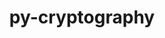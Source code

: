 ---
title: "py-cryptography"
layout: cache
categories: [package, develop]
meta: {"versions": ["2.7", "38.0.1", "40.0.2"], "compilers": ["gcc@=11.1.0", "gcc@=7.5.0", "oneapi@=2023.1.0", "oneapi@=2023.2.0"], "oss": ["ubuntu18.04", "ubuntu20.04"], "platforms": ["linux"], "targets": ["ppc64le", "x86_64", "x86_64_v3"], "stacks": ["e4s", "e4s-oneapi", "e4s-power", "radiuss", "root"], "num_specs": 112, "num_specs_by_stack": {"root": 112, "radiuss": 4, "e4s-power": 12, "e4s-oneapi": 11, "e4s": 12}}
spec_details: [{"hash": "protxg75vkt2ggbrs677i4fulkxjnx73", "compiler": "gcc@=7.5.0", "versions": ["2.7"], "os": "ubuntu18.04", "platform": "linux", "target": "x86_64", "variants": ["~idna"], "stacks": ["root"], "size": "-", "tarball": "https://binaries.spack.io/develop/build_cache/linux-ubuntu18.04-x86_64/gcc-7.5.0/py-cryptography-2.7/linux-ubuntu18.04-x86_64-gcc-7.5.0-py-cryptography-2.7-protxg75vkt2ggbrs677i4fulkxjnx73.spack"}, {"hash": "2wemv2luyxeku4enrt6agg22fzp2ycni", "compiler": "gcc@=7.5.0", "versions": ["2.7"], "os": "ubuntu18.04", "platform": "linux", "target": "x86_64", "variants": ["build_system=python_pip", "~idna"], "stacks": ["root"], "size": "-", "tarball": "https://binaries.spack.io/develop/build_cache/linux-ubuntu18.04-x86_64/gcc-7.5.0/py-cryptography-2.7/linux-ubuntu18.04-x86_64-gcc-7.5.0-py-cryptography-2.7-2wemv2luyxeku4enrt6agg22fzp2ycni.spack"}, {"hash": "kcvv4kpmyeonfkmcfoercfpelrqptonl", "compiler": "gcc@=7.5.0", "versions": ["2.7"], "os": "ubuntu18.04", "platform": "linux", "target": "x86_64", "variants": ["~idna"], "stacks": ["root"], "size": "-", "tarball": "https://binaries.spack.io/develop/build_cache/linux-ubuntu18.04-x86_64/gcc-7.5.0/py-cryptography-2.7/linux-ubuntu18.04-x86_64-gcc-7.5.0-py-cryptography-2.7-kcvv4kpmyeonfkmcfoercfpelrqptonl.spack"}, {"hash": "4kstad4podayksuoxjhyltdvrhxopb7m", "compiler": "gcc@=7.5.0", "versions": ["2.7"], "os": "ubuntu18.04", "platform": "linux", "target": "x86_64", "variants": ["~idna"], "stacks": ["root"], "size": "-", "tarball": "https://binaries.spack.io/develop/build_cache/linux-ubuntu18.04-x86_64/gcc-7.5.0/py-cryptography-2.7/linux-ubuntu18.04-x86_64-gcc-7.5.0-py-cryptography-2.7-4kstad4podayksuoxjhyltdvrhxopb7m.spack"}, {"hash": "sgrm3uqb5vs45eyw5k2ukxb6degyzhr6", "compiler": "gcc@=7.5.0", "versions": ["2.7"], "os": "ubuntu18.04", "platform": "linux", "target": "x86_64", "variants": ["~idna"], "stacks": ["root"], "size": "-", "tarball": "https://binaries.spack.io/develop/build_cache/linux-ubuntu18.04-x86_64/gcc-7.5.0/py-cryptography-2.7/linux-ubuntu18.04-x86_64-gcc-7.5.0-py-cryptography-2.7-sgrm3uqb5vs45eyw5k2ukxb6degyzhr6.spack"}, {"hash": "gp5zrtpgdwqp3bkp2ywbnoeb4upeq6cy", "compiler": "gcc@=7.5.0", "versions": ["2.7"], "os": "ubuntu18.04", "platform": "linux", "target": "x86_64", "variants": ["~idna"], "stacks": ["root"], "size": "-", "tarball": "https://binaries.spack.io/develop/build_cache/linux-ubuntu18.04-x86_64/gcc-7.5.0/py-cryptography-2.7/linux-ubuntu18.04-x86_64-gcc-7.5.0-py-cryptography-2.7-gp5zrtpgdwqp3bkp2ywbnoeb4upeq6cy.spack"}, {"hash": "sqopyjnhujsmbo26pngiuogaq5cklxkz", "compiler": "gcc@=7.5.0", "versions": ["2.7"], "os": "ubuntu18.04", "platform": "linux", "target": "x86_64", "variants": ["~idna"], "stacks": ["root"], "size": "-", "tarball": "https://binaries.spack.io/develop/build_cache/linux-ubuntu18.04-x86_64/gcc-7.5.0/py-cryptography-2.7/linux-ubuntu18.04-x86_64-gcc-7.5.0-py-cryptography-2.7-sqopyjnhujsmbo26pngiuogaq5cklxkz.spack"}, {"hash": "d5wyr6eqye2negv4twgd6tqbwxjo4ltb", "compiler": "gcc@=7.5.0", "versions": ["2.7"], "os": "ubuntu18.04", "platform": "linux", "target": "x86_64", "variants": ["build_system=python_pip", "~idna"], "stacks": ["root"], "size": "-", "tarball": "https://binaries.spack.io/develop/build_cache/linux-ubuntu18.04-x86_64/gcc-7.5.0/py-cryptography-2.7/linux-ubuntu18.04-x86_64-gcc-7.5.0-py-cryptography-2.7-d5wyr6eqye2negv4twgd6tqbwxjo4ltb.spack"}, {"hash": "su2so7dbsnxnfsnb3rtt3dcwl7ovgdab", "compiler": "gcc@=7.5.0", "versions": ["2.7"], "os": "ubuntu18.04", "platform": "linux", "target": "x86_64", "variants": ["~idna"], "stacks": ["root"], "size": "-", "tarball": "https://binaries.spack.io/develop/build_cache/linux-ubuntu18.04-x86_64/gcc-7.5.0/py-cryptography-2.7/linux-ubuntu18.04-x86_64-gcc-7.5.0-py-cryptography-2.7-su2so7dbsnxnfsnb3rtt3dcwl7ovgdab.spack"}, {"hash": "7tz27lmucxi2ji73blwfon3bzfz5xulo", "compiler": "gcc@=7.5.0", "versions": ["2.7"], "os": "ubuntu18.04", "platform": "linux", "target": "x86_64", "variants": ["~idna"], "stacks": ["root"], "size": "-", "tarball": "https://binaries.spack.io/develop/build_cache/linux-ubuntu18.04-x86_64/gcc-7.5.0/py-cryptography-2.7/linux-ubuntu18.04-x86_64-gcc-7.5.0-py-cryptography-2.7-7tz27lmucxi2ji73blwfon3bzfz5xulo.spack"}, {"hash": "ogmgf6af3diblcbzbojnwlgvlipdxcpr", "compiler": "gcc@=7.5.0", "versions": ["2.7"], "os": "ubuntu18.04", "platform": "linux", "target": "x86_64", "variants": ["~idna"], "stacks": ["root"], "size": "-", "tarball": "https://binaries.spack.io/develop/build_cache/linux-ubuntu18.04-x86_64/gcc-7.5.0/py-cryptography-2.7/linux-ubuntu18.04-x86_64-gcc-7.5.0-py-cryptography-2.7-ogmgf6af3diblcbzbojnwlgvlipdxcpr.spack"}, {"hash": "nggp4qvjfxxpm7uw7qw5tizmai5rusq6", "compiler": "gcc@=7.5.0", "versions": ["2.7"], "os": "ubuntu18.04", "platform": "linux", "target": "x86_64", "variants": ["~idna"], "stacks": ["root"], "size": "-", "tarball": "https://binaries.spack.io/develop/build_cache/linux-ubuntu18.04-x86_64/gcc-7.5.0/py-cryptography-2.7/linux-ubuntu18.04-x86_64-gcc-7.5.0-py-cryptography-2.7-nggp4qvjfxxpm7uw7qw5tizmai5rusq6.spack"}, {"hash": "2rdosk5nnsgqktasi5gpkmfpgwphjqri", "compiler": "gcc@=7.5.0", "versions": ["2.7"], "os": "ubuntu18.04", "platform": "linux", "target": "x86_64", "variants": ["~idna"], "stacks": ["root"], "size": "-", "tarball": "https://binaries.spack.io/develop/build_cache/linux-ubuntu18.04-x86_64/gcc-7.5.0/py-cryptography-2.7/linux-ubuntu18.04-x86_64-gcc-7.5.0-py-cryptography-2.7-2rdosk5nnsgqktasi5gpkmfpgwphjqri.spack"}, {"hash": "5rwm4qsqcpb6klgk72elc34wfel5k3eb", "compiler": "gcc@=7.5.0", "versions": ["2.7"], "os": "ubuntu18.04", "platform": "linux", "target": "x86_64", "variants": ["~idna"], "stacks": ["root"], "size": "-", "tarball": "https://binaries.spack.io/develop/build_cache/linux-ubuntu18.04-x86_64/gcc-7.5.0/py-cryptography-2.7/linux-ubuntu18.04-x86_64-gcc-7.5.0-py-cryptography-2.7-5rwm4qsqcpb6klgk72elc34wfel5k3eb.spack"}, {"hash": "qisfcmo4rvu6gn5kqzrclmshgpwku4d5", "compiler": "gcc@=7.5.0", "versions": ["2.7"], "os": "ubuntu18.04", "platform": "linux", "target": "x86_64", "variants": ["~idna"], "stacks": ["root"], "size": "-", "tarball": "https://binaries.spack.io/develop/build_cache/linux-ubuntu18.04-x86_64/gcc-7.5.0/py-cryptography-2.7/linux-ubuntu18.04-x86_64-gcc-7.5.0-py-cryptography-2.7-qisfcmo4rvu6gn5kqzrclmshgpwku4d5.spack"}, {"hash": "4lucr7ifxjp6rvqke3nlm45o6p7gdfyf", "compiler": "gcc@=7.5.0", "versions": ["2.7"], "os": "ubuntu18.04", "platform": "linux", "target": "x86_64", "variants": ["build_system=python_pip", "~idna"], "stacks": ["root"], "size": "-", "tarball": "https://binaries.spack.io/develop/build_cache/linux-ubuntu18.04-x86_64/gcc-7.5.0/py-cryptography-2.7/linux-ubuntu18.04-x86_64-gcc-7.5.0-py-cryptography-2.7-4lucr7ifxjp6rvqke3nlm45o6p7gdfyf.spack"}, {"hash": "trwlkx2zar3nqy6tu7a5piwz5kog3flb", "compiler": "gcc@=7.5.0", "versions": ["2.7"], "os": "ubuntu18.04", "platform": "linux", "target": "x86_64", "variants": ["~idna"], "stacks": ["root"], "size": "-", "tarball": "https://binaries.spack.io/develop/build_cache/linux-ubuntu18.04-x86_64/gcc-7.5.0/py-cryptography-2.7/linux-ubuntu18.04-x86_64-gcc-7.5.0-py-cryptography-2.7-trwlkx2zar3nqy6tu7a5piwz5kog3flb.spack"}, {"hash": "idkzwgale2acedwjic5kez3pt5oa7zu7", "compiler": "gcc@=7.5.0", "versions": ["2.7"], "os": "ubuntu18.04", "platform": "linux", "target": "x86_64", "variants": ["~idna"], "stacks": ["root"], "size": "-", "tarball": "https://binaries.spack.io/develop/build_cache/linux-ubuntu18.04-x86_64/gcc-7.5.0/py-cryptography-2.7/linux-ubuntu18.04-x86_64-gcc-7.5.0-py-cryptography-2.7-idkzwgale2acedwjic5kez3pt5oa7zu7.spack"}, {"hash": "mssyqzy3guy5ipaffhajsaeo34j7fc3h", "compiler": "gcc@=7.5.0", "versions": ["2.7"], "os": "ubuntu18.04", "platform": "linux", "target": "x86_64", "variants": ["~idna"], "stacks": ["root"], "size": "-", "tarball": "https://binaries.spack.io/develop/build_cache/linux-ubuntu18.04-x86_64/gcc-7.5.0/py-cryptography-2.7/linux-ubuntu18.04-x86_64-gcc-7.5.0-py-cryptography-2.7-mssyqzy3guy5ipaffhajsaeo34j7fc3h.spack"}, {"hash": "tfulor5lmr6fcbmnijucxju2d7fxm22z", "compiler": "gcc@=7.5.0", "versions": ["2.7"], "os": "ubuntu18.04", "platform": "linux", "target": "x86_64", "variants": ["~idna"], "stacks": ["root"], "size": "-", "tarball": "https://binaries.spack.io/develop/build_cache/linux-ubuntu18.04-x86_64/gcc-7.5.0/py-cryptography-2.7/linux-ubuntu18.04-x86_64-gcc-7.5.0-py-cryptography-2.7-tfulor5lmr6fcbmnijucxju2d7fxm22z.spack"}, {"hash": "objexlrym6iytwqw4uytq5465wgtyyy7", "compiler": "gcc@=7.5.0", "versions": ["2.7"], "os": "ubuntu18.04", "platform": "linux", "target": "x86_64", "variants": ["~idna"], "stacks": ["root"], "size": "-", "tarball": "https://binaries.spack.io/develop/build_cache/linux-ubuntu18.04-x86_64/gcc-7.5.0/py-cryptography-2.7/linux-ubuntu18.04-x86_64-gcc-7.5.0-py-cryptography-2.7-objexlrym6iytwqw4uytq5465wgtyyy7.spack"}, {"hash": "hqkpiue5qfzsp64kqh6rreqelgidv6qw", "compiler": "gcc@=7.5.0", "versions": ["2.7"], "os": "ubuntu18.04", "platform": "linux", "target": "x86_64", "variants": ["~idna"], "stacks": ["root"], "size": "-", "tarball": "https://binaries.spack.io/develop/build_cache/linux-ubuntu18.04-x86_64/gcc-7.5.0/py-cryptography-2.7/linux-ubuntu18.04-x86_64-gcc-7.5.0-py-cryptography-2.7-hqkpiue5qfzsp64kqh6rreqelgidv6qw.spack"}, {"hash": "j2yyahznqczz7s3dydo4cmoop4244a7r", "compiler": "gcc@=7.5.0", "versions": ["2.7"], "os": "ubuntu18.04", "platform": "linux", "target": "x86_64", "variants": ["~idna"], "stacks": ["root"], "size": "-", "tarball": "https://binaries.spack.io/develop/build_cache/linux-ubuntu18.04-x86_64/gcc-7.5.0/py-cryptography-2.7/linux-ubuntu18.04-x86_64-gcc-7.5.0-py-cryptography-2.7-j2yyahznqczz7s3dydo4cmoop4244a7r.spack"}, {"hash": "kbhvgzohx4maxrqtlxgmhwvdc5hh5w4f", "compiler": "gcc@=7.5.0", "versions": ["2.7"], "os": "ubuntu18.04", "platform": "linux", "target": "x86_64", "variants": ["~idna"], "stacks": ["root"], "size": "-", "tarball": "https://binaries.spack.io/develop/build_cache/linux-ubuntu18.04-x86_64/gcc-7.5.0/py-cryptography-2.7/linux-ubuntu18.04-x86_64-gcc-7.5.0-py-cryptography-2.7-kbhvgzohx4maxrqtlxgmhwvdc5hh5w4f.spack"}, {"hash": "krdm2owwqrlekccagt6ldy7w42gjx6ec", "compiler": "gcc@=7.5.0", "versions": ["2.7"], "os": "ubuntu18.04", "platform": "linux", "target": "x86_64", "variants": ["~idna"], "stacks": ["root"], "size": "-", "tarball": "https://binaries.spack.io/develop/build_cache/linux-ubuntu18.04-x86_64/gcc-7.5.0/py-cryptography-2.7/linux-ubuntu18.04-x86_64-gcc-7.5.0-py-cryptography-2.7-krdm2owwqrlekccagt6ldy7w42gjx6ec.spack"}, {"hash": "i6zrics5xs3apg33khmysimuxvgc6ems", "compiler": "gcc@=7.5.0", "versions": ["2.7"], "os": "ubuntu18.04", "platform": "linux", "target": "x86_64", "variants": ["~idna"], "stacks": ["root"], "size": "-", "tarball": "https://binaries.spack.io/develop/build_cache/linux-ubuntu18.04-x86_64/gcc-7.5.0/py-cryptography-2.7/linux-ubuntu18.04-x86_64-gcc-7.5.0-py-cryptography-2.7-i6zrics5xs3apg33khmysimuxvgc6ems.spack"}, {"hash": "mw76th7ypp6lg4cesktuiz46k5h35jqx", "compiler": "gcc@=7.5.0", "versions": ["2.7"], "os": "ubuntu18.04", "platform": "linux", "target": "x86_64", "variants": ["build_system=python_pip", "~idna"], "stacks": ["root"], "size": "-", "tarball": "https://binaries.spack.io/develop/build_cache/linux-ubuntu18.04-x86_64/gcc-7.5.0/py-cryptography-2.7/linux-ubuntu18.04-x86_64-gcc-7.5.0-py-cryptography-2.7-mw76th7ypp6lg4cesktuiz46k5h35jqx.spack"}, {"hash": "ke2c6p3sbujx3whlfw44ij2x4diqnoos", "compiler": "gcc@=7.5.0", "versions": ["2.7"], "os": "ubuntu18.04", "platform": "linux", "target": "x86_64", "variants": ["~idna"], "stacks": ["root"], "size": "-", "tarball": "https://binaries.spack.io/develop/build_cache/linux-ubuntu18.04-x86_64/gcc-7.5.0/py-cryptography-2.7/linux-ubuntu18.04-x86_64-gcc-7.5.0-py-cryptography-2.7-ke2c6p3sbujx3whlfw44ij2x4diqnoos.spack"}, {"hash": "uabaeumocodhzqgbrnuaztm6tbu7verh", "compiler": "gcc@=7.5.0", "versions": ["2.7"], "os": "ubuntu18.04", "platform": "linux", "target": "x86_64", "variants": ["~idna"], "stacks": ["root"], "size": "-", "tarball": "https://binaries.spack.io/develop/build_cache/linux-ubuntu18.04-x86_64/gcc-7.5.0/py-cryptography-2.7/linux-ubuntu18.04-x86_64-gcc-7.5.0-py-cryptography-2.7-uabaeumocodhzqgbrnuaztm6tbu7verh.spack"}, {"hash": "trqlzowbtyyn4fftfan6exxj3kowsuzq", "compiler": "gcc@=7.5.0", "versions": ["2.7"], "os": "ubuntu18.04", "platform": "linux", "target": "x86_64", "variants": ["~idna"], "stacks": ["root"], "size": "-", "tarball": "https://binaries.spack.io/develop/build_cache/linux-ubuntu18.04-x86_64/gcc-7.5.0/py-cryptography-2.7/linux-ubuntu18.04-x86_64-gcc-7.5.0-py-cryptography-2.7-trqlzowbtyyn4fftfan6exxj3kowsuzq.spack"}, {"hash": "m7vlhqtyhkm4hvkacxyui6z3avx5ltfg", "compiler": "gcc@=7.5.0", "versions": ["2.7"], "os": "ubuntu18.04", "platform": "linux", "target": "x86_64", "variants": ["build_system=python_pip", "~idna"], "stacks": ["root"], "size": "-", "tarball": "https://binaries.spack.io/develop/build_cache/linux-ubuntu18.04-x86_64/gcc-7.5.0/py-cryptography-2.7/linux-ubuntu18.04-x86_64-gcc-7.5.0-py-cryptography-2.7-m7vlhqtyhkm4hvkacxyui6z3avx5ltfg.spack"}, {"hash": "tfynzwemws35s5yk55xhplckthwnfosh", "compiler": "gcc@=7.5.0", "versions": ["2.7"], "os": "ubuntu18.04", "platform": "linux", "target": "x86_64", "variants": ["~idna"], "stacks": ["root"], "size": "-", "tarball": "https://binaries.spack.io/develop/build_cache/linux-ubuntu18.04-x86_64/gcc-7.5.0/py-cryptography-2.7/linux-ubuntu18.04-x86_64-gcc-7.5.0-py-cryptography-2.7-tfynzwemws35s5yk55xhplckthwnfosh.spack"}, {"hash": "ywuo3hu6zz2jvtthvrzp63cv2lnu5wrx", "compiler": "gcc@=7.5.0", "versions": ["2.7"], "os": "ubuntu18.04", "platform": "linux", "target": "x86_64", "variants": ["~idna"], "stacks": ["root"], "size": "-", "tarball": "https://binaries.spack.io/develop/build_cache/linux-ubuntu18.04-x86_64/gcc-7.5.0/py-cryptography-2.7/linux-ubuntu18.04-x86_64-gcc-7.5.0-py-cryptography-2.7-ywuo3hu6zz2jvtthvrzp63cv2lnu5wrx.spack"}, {"hash": "utm4tlewcfn5o3rvumsk64sqseniobub", "compiler": "gcc@=7.5.0", "versions": ["2.7"], "os": "ubuntu18.04", "platform": "linux", "target": "x86_64", "variants": ["~idna"], "stacks": ["root"], "size": "-", "tarball": "https://binaries.spack.io/develop/build_cache/linux-ubuntu18.04-x86_64/gcc-7.5.0/py-cryptography-2.7/linux-ubuntu18.04-x86_64-gcc-7.5.0-py-cryptography-2.7-utm4tlewcfn5o3rvumsk64sqseniobub.spack"}, {"hash": "y4tcjfqhrqfb4nwtuobkordvdod76x7b", "compiler": "gcc@=7.5.0", "versions": ["2.7"], "os": "ubuntu18.04", "platform": "linux", "target": "x86_64", "variants": ["build_system=python_pip", "~idna"], "stacks": ["root"], "size": "-", "tarball": "https://binaries.spack.io/develop/build_cache/linux-ubuntu18.04-x86_64/gcc-7.5.0/py-cryptography-2.7/linux-ubuntu18.04-x86_64-gcc-7.5.0-py-cryptography-2.7-y4tcjfqhrqfb4nwtuobkordvdod76x7b.spack"}, {"hash": "zbwt7eti6lsv3o7m36etfzhiilw6emqt", "compiler": "gcc@=7.5.0", "versions": ["2.7"], "os": "ubuntu18.04", "platform": "linux", "target": "x86_64", "variants": ["~idna"], "stacks": ["root"], "size": "-", "tarball": "https://binaries.spack.io/develop/build_cache/linux-ubuntu18.04-x86_64/gcc-7.5.0/py-cryptography-2.7/linux-ubuntu18.04-x86_64-gcc-7.5.0-py-cryptography-2.7-zbwt7eti6lsv3o7m36etfzhiilw6emqt.spack"}, {"hash": "wfw47kfcahlhek2kjfy2ithj6anznwpe", "compiler": "gcc@=7.5.0", "versions": ["2.7"], "os": "ubuntu18.04", "platform": "linux", "target": "x86_64", "variants": ["~idna"], "stacks": ["root"], "size": "-", "tarball": "https://binaries.spack.io/develop/build_cache/linux-ubuntu18.04-x86_64/gcc-7.5.0/py-cryptography-2.7/linux-ubuntu18.04-x86_64-gcc-7.5.0-py-cryptography-2.7-wfw47kfcahlhek2kjfy2ithj6anznwpe.spack"}, {"hash": "zncr63f2kzczkdxqgj2l52jiylg5x2ws", "compiler": "gcc@=7.5.0", "versions": ["2.7"], "os": "ubuntu18.04", "platform": "linux", "target": "x86_64", "variants": ["~idna"], "stacks": ["root"], "size": "-", "tarball": "https://binaries.spack.io/develop/build_cache/linux-ubuntu18.04-x86_64/gcc-7.5.0/py-cryptography-2.7/linux-ubuntu18.04-x86_64-gcc-7.5.0-py-cryptography-2.7-zncr63f2kzczkdxqgj2l52jiylg5x2ws.spack"}, {"hash": "znw2we6ty74tqqib4qbut7f6ncroxvao", "compiler": "gcc@=7.5.0", "versions": ["2.7"], "os": "ubuntu18.04", "platform": "linux", "target": "x86_64", "variants": ["build_system=python_pip", "~idna"], "stacks": ["root"], "size": "-", "tarball": "https://binaries.spack.io/develop/build_cache/linux-ubuntu18.04-x86_64/gcc-7.5.0/py-cryptography-2.7/linux-ubuntu18.04-x86_64-gcc-7.5.0-py-cryptography-2.7-znw2we6ty74tqqib4qbut7f6ncroxvao.spack"}, {"hash": "zltg5jcqlpxqz7q7ocgv33soiw7zpkcg", "compiler": "gcc@=7.5.0", "versions": ["2.7"], "os": "ubuntu18.04", "platform": "linux", "target": "x86_64", "variants": ["~idna"], "stacks": ["root"], "size": "-", "tarball": "https://binaries.spack.io/develop/build_cache/linux-ubuntu18.04-x86_64/gcc-7.5.0/py-cryptography-2.7/linux-ubuntu18.04-x86_64-gcc-7.5.0-py-cryptography-2.7-zltg5jcqlpxqz7q7ocgv33soiw7zpkcg.spack"}, {"hash": "mv3vouwueigoewuu5ondhbzr7kp5rppj", "compiler": "gcc@=7.5.0", "versions": ["2.7"], "os": "ubuntu18.04", "platform": "linux", "target": "x86_64_v3", "variants": ["build_system=python_pip", "~idna"], "stacks": ["root"], "size": "-", "tarball": "https://binaries.spack.io/develop/build_cache/linux-ubuntu18.04-x86_64_v3/gcc-7.5.0/py-cryptography-2.7/linux-ubuntu18.04-x86_64_v3-gcc-7.5.0-py-cryptography-2.7-mv3vouwueigoewuu5ondhbzr7kp5rppj.spack"}, {"hash": "uvzlc5cl7ubz55dhaxfwnvzb5hyfhiev", "compiler": "gcc@=7.5.0", "versions": ["2.7"], "os": "ubuntu18.04", "platform": "linux", "target": "x86_64_v3", "variants": ["build_system=python_pip", "~idna"], "stacks": ["radiuss", "root"], "size": "-", "tarball": "https://binaries.spack.io/develop/build_cache/linux-ubuntu18.04-x86_64_v3/gcc-7.5.0/py-cryptography-2.7/linux-ubuntu18.04-x86_64_v3-gcc-7.5.0-py-cryptography-2.7-uvzlc5cl7ubz55dhaxfwnvzb5hyfhiev.spack"}, {"hash": "akauzeoipdm6kiseverymqtjsr652kvk", "compiler": "gcc@=7.5.0", "versions": ["2.7"], "os": "ubuntu18.04", "platform": "linux", "target": "x86_64_v3", "variants": ["build_system=python_pip", "~idna"], "stacks": ["root"], "size": "-", "tarball": "https://binaries.spack.io/develop/build_cache/linux-ubuntu18.04-x86_64_v3/gcc-7.5.0/py-cryptography-2.7/linux-ubuntu18.04-x86_64_v3-gcc-7.5.0-py-cryptography-2.7-akauzeoipdm6kiseverymqtjsr652kvk.spack"}, {"hash": "pkgp2oy4l57l34srwp6uaz26camqsljo", "compiler": "gcc@=7.5.0", "versions": ["2.7"], "os": "ubuntu18.04", "platform": "linux", "target": "x86_64_v3", "variants": ["build_system=python_pip", "~idna"], "stacks": ["root"], "size": "-", "tarball": "https://binaries.spack.io/develop/build_cache/linux-ubuntu18.04-x86_64_v3/gcc-7.5.0/py-cryptography-2.7/linux-ubuntu18.04-x86_64_v3-gcc-7.5.0-py-cryptography-2.7-pkgp2oy4l57l34srwp6uaz26camqsljo.spack"}, {"hash": "dgwzxio62jwbeft54vjdqyof7gir4och", "compiler": "gcc@=7.5.0", "versions": ["2.7"], "os": "ubuntu18.04", "platform": "linux", "target": "x86_64_v3", "variants": ["build_system=python_pip", "~idna"], "stacks": ["root"], "size": "-", "tarball": "https://binaries.spack.io/develop/build_cache/linux-ubuntu18.04-x86_64_v3/gcc-7.5.0/py-cryptography-2.7/linux-ubuntu18.04-x86_64_v3-gcc-7.5.0-py-cryptography-2.7-dgwzxio62jwbeft54vjdqyof7gir4och.spack"}, {"hash": "tkmubt5y4eyz4xcdncqxu2bkzpvg27bs", "compiler": "gcc@=7.5.0", "versions": ["2.7"], "os": "ubuntu18.04", "platform": "linux", "target": "x86_64_v3", "variants": ["build_system=python_pip", "~idna"], "stacks": ["root"], "size": "-", "tarball": "https://binaries.spack.io/develop/build_cache/linux-ubuntu18.04-x86_64_v3/gcc-7.5.0/py-cryptography-2.7/linux-ubuntu18.04-x86_64_v3-gcc-7.5.0-py-cryptography-2.7-tkmubt5y4eyz4xcdncqxu2bkzpvg27bs.spack"}, {"hash": "nd6cmzxt5oxs3cmwes3vkowtkffhcfsk", "compiler": "gcc@=7.5.0", "versions": ["2.7"], "os": "ubuntu18.04", "platform": "linux", "target": "x86_64_v3", "variants": ["build_system=python_pip", "~idna"], "stacks": ["root"], "size": "-", "tarball": "https://binaries.spack.io/develop/build_cache/linux-ubuntu18.04-x86_64_v3/gcc-7.5.0/py-cryptography-2.7/linux-ubuntu18.04-x86_64_v3-gcc-7.5.0-py-cryptography-2.7-nd6cmzxt5oxs3cmwes3vkowtkffhcfsk.spack"}, {"hash": "qilu3soec364fg4o2fonccnncx3o4eb6", "compiler": "gcc@=7.5.0", "versions": ["2.7"], "os": "ubuntu18.04", "platform": "linux", "target": "x86_64_v3", "variants": ["build_system=python_pip", "~idna"], "stacks": ["radiuss", "root"], "size": "-", "tarball": "https://binaries.spack.io/develop/build_cache/linux-ubuntu18.04-x86_64_v3/gcc-7.5.0/py-cryptography-2.7/linux-ubuntu18.04-x86_64_v3-gcc-7.5.0-py-cryptography-2.7-qilu3soec364fg4o2fonccnncx3o4eb6.spack"}, {"hash": "of4kphcganmou6llme25vgaaz5ctql6g", "compiler": "gcc@=7.5.0", "versions": ["2.7"], "os": "ubuntu18.04", "platform": "linux", "target": "x86_64_v3", "variants": ["build_system=python_pip", "~idna"], "stacks": ["root"], "size": "-", "tarball": "https://binaries.spack.io/develop/build_cache/linux-ubuntu18.04-x86_64_v3/gcc-7.5.0/py-cryptography-2.7/linux-ubuntu18.04-x86_64_v3-gcc-7.5.0-py-cryptography-2.7-of4kphcganmou6llme25vgaaz5ctql6g.spack"}, {"hash": "n4exqayotmqs4ldg4eeq6o7x5sgw6w4j", "compiler": "gcc@=7.5.0", "versions": ["2.7"], "os": "ubuntu18.04", "platform": "linux", "target": "x86_64_v3", "variants": ["build_system=python_pip", "~idna"], "stacks": ["radiuss", "root"], "size": "-", "tarball": "https://binaries.spack.io/develop/build_cache/linux-ubuntu18.04-x86_64_v3/gcc-7.5.0/py-cryptography-2.7/linux-ubuntu18.04-x86_64_v3-gcc-7.5.0-py-cryptography-2.7-n4exqayotmqs4ldg4eeq6o7x5sgw6w4j.spack"}, {"hash": "3auvprvx7e46uni3pvnvvvy6cd3fth7d", "compiler": "gcc@=7.5.0", "versions": ["2.7"], "os": "ubuntu18.04", "platform": "linux", "target": "x86_64_v3", "variants": ["build_system=python_pip", "~idna"], "stacks": ["root"], "size": "-", "tarball": "https://binaries.spack.io/develop/build_cache/linux-ubuntu18.04-x86_64_v3/gcc-7.5.0/py-cryptography-2.7/linux-ubuntu18.04-x86_64_v3-gcc-7.5.0-py-cryptography-2.7-3auvprvx7e46uni3pvnvvvy6cd3fth7d.spack"}, {"hash": "zbczpjkesj6juoferhach4kcc7dwzr25", "compiler": "gcc@=7.5.0", "versions": ["2.7"], "os": "ubuntu18.04", "platform": "linux", "target": "x86_64_v3", "variants": ["build_system=python_pip", "~idna"], "stacks": ["root"], "size": "-", "tarball": "https://binaries.spack.io/develop/build_cache/linux-ubuntu18.04-x86_64_v3/gcc-7.5.0/py-cryptography-2.7/linux-ubuntu18.04-x86_64_v3-gcc-7.5.0-py-cryptography-2.7-zbczpjkesj6juoferhach4kcc7dwzr25.spack"}, {"hash": "l563p5x2zizy6nxerdjhrn7umdo3h2ec", "compiler": "gcc@=7.5.0", "versions": ["2.7"], "os": "ubuntu18.04", "platform": "linux", "target": "x86_64_v3", "variants": ["build_system=python_pip", "~idna"], "stacks": ["root"], "size": "-", "tarball": "https://binaries.spack.io/develop/build_cache/linux-ubuntu18.04-x86_64_v3/gcc-7.5.0/py-cryptography-2.7/linux-ubuntu18.04-x86_64_v3-gcc-7.5.0-py-cryptography-2.7-l563p5x2zizy6nxerdjhrn7umdo3h2ec.spack"}, {"hash": "dkjqh5a4mojezvnmn3pgrojya4f2nfua", "compiler": "gcc@=7.5.0", "versions": ["2.7"], "os": "ubuntu18.04", "platform": "linux", "target": "x86_64_v3", "variants": ["build_system=python_pip", "~idna"], "stacks": ["root"], "size": "-", "tarball": "https://binaries.spack.io/develop/build_cache/linux-ubuntu18.04-x86_64_v3/gcc-7.5.0/py-cryptography-2.7/linux-ubuntu18.04-x86_64_v3-gcc-7.5.0-py-cryptography-2.7-dkjqh5a4mojezvnmn3pgrojya4f2nfua.spack"}, {"hash": "5r4pmoxbqstlj7wi7ele2qeuztcwillz", "compiler": "gcc@=7.5.0", "versions": ["2.7"], "os": "ubuntu18.04", "platform": "linux", "target": "x86_64_v3", "variants": ["build_system=python_pip", "~idna"], "stacks": ["root"], "size": "-", "tarball": "https://binaries.spack.io/develop/build_cache/linux-ubuntu18.04-x86_64_v3/gcc-7.5.0/py-cryptography-2.7/linux-ubuntu18.04-x86_64_v3-gcc-7.5.0-py-cryptography-2.7-5r4pmoxbqstlj7wi7ele2qeuztcwillz.spack"}, {"hash": "k7mq5e6d3gkt6x5qa2kazmp3iysoquyk", "compiler": "gcc@=7.5.0", "versions": ["2.7"], "os": "ubuntu18.04", "platform": "linux", "target": "x86_64_v3", "variants": ["build_system=python_pip", "~idna"], "stacks": ["root"], "size": "-", "tarball": "https://binaries.spack.io/develop/build_cache/linux-ubuntu18.04-x86_64_v3/gcc-7.5.0/py-cryptography-2.7/linux-ubuntu18.04-x86_64_v3-gcc-7.5.0-py-cryptography-2.7-k7mq5e6d3gkt6x5qa2kazmp3iysoquyk.spack"}, {"hash": "y3z7ykx5nvxfdgktf3cal5zltpnbf4cg", "compiler": "gcc@=7.5.0", "versions": ["2.7"], "os": "ubuntu18.04", "platform": "linux", "target": "x86_64_v3", "variants": ["build_system=python_pip", "~idna"], "stacks": ["root"], "size": "-", "tarball": "https://binaries.spack.io/develop/build_cache/linux-ubuntu18.04-x86_64_v3/gcc-7.5.0/py-cryptography-2.7/linux-ubuntu18.04-x86_64_v3-gcc-7.5.0-py-cryptography-2.7-y3z7ykx5nvxfdgktf3cal5zltpnbf4cg.spack"}, {"hash": "b5twujrv65466otedcktqcqauc5bkmdr", "compiler": "gcc@=7.5.0", "versions": ["2.7"], "os": "ubuntu18.04", "platform": "linux", "target": "x86_64_v3", "variants": ["build_system=python_pip", "~idna"], "stacks": ["radiuss", "root"], "size": "-", "tarball": "https://binaries.spack.io/develop/build_cache/linux-ubuntu18.04-x86_64_v3/gcc-7.5.0/py-cryptography-2.7/linux-ubuntu18.04-x86_64_v3-gcc-7.5.0-py-cryptography-2.7-b5twujrv65466otedcktqcqauc5bkmdr.spack"}, {"hash": "zzdsyicwo7vdz6jf4b25rgxoj2pgjpci", "compiler": "gcc@=7.5.0", "versions": ["2.7"], "os": "ubuntu18.04", "platform": "linux", "target": "x86_64_v3", "variants": ["build_system=python_pip", "~idna"], "stacks": ["root"], "size": "-", "tarball": "https://binaries.spack.io/develop/build_cache/linux-ubuntu18.04-x86_64_v3/gcc-7.5.0/py-cryptography-2.7/linux-ubuntu18.04-x86_64_v3-gcc-7.5.0-py-cryptography-2.7-zzdsyicwo7vdz6jf4b25rgxoj2pgjpci.spack"}, {"hash": "lp6lb2pbhsozhmeftsz3kusf2kmut34o", "compiler": "gcc@=11.1.0", "versions": ["40.0.2"], "os": "ubuntu20.04", "platform": "linux", "target": "ppc64le", "variants": ["build_system=python_pip"], "stacks": ["root", "e4s-power"], "size": "-", "tarball": "https://binaries.spack.io/develop/build_cache/linux-ubuntu20.04-ppc64le/gcc-11.1.0/py-cryptography-40.0.2/linux-ubuntu20.04-ppc64le-gcc-11.1.0-py-cryptography-40.0.2-lp6lb2pbhsozhmeftsz3kusf2kmut34o.spack"}, {"hash": "nwypxpqmxqyltwhzi3mfcdfcmqayw5mh", "compiler": "gcc@=11.1.0", "versions": ["40.0.2"], "os": "ubuntu20.04", "platform": "linux", "target": "ppc64le", "variants": ["build_system=python_pip"], "stacks": ["root"], "size": "-", "tarball": "https://binaries.spack.io/develop/build_cache/linux-ubuntu20.04-ppc64le/gcc-11.1.0/py-cryptography-40.0.2/linux-ubuntu20.04-ppc64le-gcc-11.1.0-py-cryptography-40.0.2-nwypxpqmxqyltwhzi3mfcdfcmqayw5mh.spack"}, {"hash": "w7kxgalehnqlvj4jkmnemm35wpm5jjuw", "compiler": "gcc@=11.1.0", "versions": ["38.0.1"], "os": "ubuntu20.04", "platform": "linux", "target": "ppc64le", "variants": ["build_system=python_pip"], "stacks": ["root"], "size": "-", "tarball": "https://binaries.spack.io/develop/build_cache/linux-ubuntu20.04-ppc64le/gcc-11.1.0/py-cryptography-38.0.1/linux-ubuntu20.04-ppc64le-gcc-11.1.0-py-cryptography-38.0.1-w7kxgalehnqlvj4jkmnemm35wpm5jjuw.spack"}, {"hash": "23k4ibqt737k3s7gsb45x5z36lb2pjmx", "compiler": "gcc@=11.1.0", "versions": ["40.0.2"], "os": "ubuntu20.04", "platform": "linux", "target": "ppc64le", "variants": ["build_system=python_pip"], "stacks": ["root", "e4s-power"], "size": "-", "tarball": "https://binaries.spack.io/develop/build_cache/linux-ubuntu20.04-ppc64le/gcc-11.1.0/py-cryptography-40.0.2/linux-ubuntu20.04-ppc64le-gcc-11.1.0-py-cryptography-40.0.2-23k4ibqt737k3s7gsb45x5z36lb2pjmx.spack"}, {"hash": "7zonqpigqzdjonyut6rc3q6lcrnfh4dp", "compiler": "gcc@=11.1.0", "versions": ["40.0.2"], "os": "ubuntu20.04", "platform": "linux", "target": "ppc64le", "variants": ["build_system=python_pip"], "stacks": ["root", "e4s-power"], "size": "-", "tarball": "https://binaries.spack.io/develop/build_cache/linux-ubuntu20.04-ppc64le/gcc-11.1.0/py-cryptography-40.0.2/linux-ubuntu20.04-ppc64le-gcc-11.1.0-py-cryptography-40.0.2-7zonqpigqzdjonyut6rc3q6lcrnfh4dp.spack"}, {"hash": "tn5sjxxkv5doulqzlvtal4eqntam4ufc", "compiler": "gcc@=11.1.0", "versions": ["40.0.2"], "os": "ubuntu20.04", "platform": "linux", "target": "ppc64le", "variants": ["build_system=python_pip"], "stacks": ["root"], "size": "-", "tarball": "https://binaries.spack.io/develop/build_cache/linux-ubuntu20.04-ppc64le/gcc-11.1.0/py-cryptography-40.0.2/linux-ubuntu20.04-ppc64le-gcc-11.1.0-py-cryptography-40.0.2-tn5sjxxkv5doulqzlvtal4eqntam4ufc.spack"}, {"hash": "uh4w7eak4mhkk7eojewczka4ydccam3u", "compiler": "gcc@=11.1.0", "versions": ["40.0.2"], "os": "ubuntu20.04", "platform": "linux", "target": "ppc64le", "variants": ["build_system=python_pip"], "stacks": ["root"], "size": "-", "tarball": "https://binaries.spack.io/develop/build_cache/linux-ubuntu20.04-ppc64le/gcc-11.1.0/py-cryptography-40.0.2/linux-ubuntu20.04-ppc64le-gcc-11.1.0-py-cryptography-40.0.2-uh4w7eak4mhkk7eojewczka4ydccam3u.spack"}, {"hash": "he75egu52xzvycdguo4hxhtxndpaltyt", "compiler": "gcc@=11.1.0", "versions": ["40.0.2"], "os": "ubuntu20.04", "platform": "linux", "target": "ppc64le", "variants": ["build_system=python_pip"], "stacks": ["root", "e4s-power"], "size": "-", "tarball": "https://binaries.spack.io/develop/build_cache/linux-ubuntu20.04-ppc64le/gcc-11.1.0/py-cryptography-40.0.2/linux-ubuntu20.04-ppc64le-gcc-11.1.0-py-cryptography-40.0.2-he75egu52xzvycdguo4hxhtxndpaltyt.spack"}, {"hash": "yqt6lrmovvgbf7razfy55vgs6wrtfbvm", "compiler": "gcc@=11.1.0", "versions": ["40.0.2"], "os": "ubuntu20.04", "platform": "linux", "target": "ppc64le", "variants": ["build_system=python_pip"], "stacks": ["root", "e4s-power"], "size": "-", "tarball": "https://binaries.spack.io/develop/build_cache/linux-ubuntu20.04-ppc64le/gcc-11.1.0/py-cryptography-40.0.2/linux-ubuntu20.04-ppc64le-gcc-11.1.0-py-cryptography-40.0.2-yqt6lrmovvgbf7razfy55vgs6wrtfbvm.spack"}, {"hash": "fsyfbtg5wwy4lbutwn3uiocjoeknzo4u", "compiler": "gcc@=11.1.0", "versions": ["40.0.2"], "os": "ubuntu20.04", "platform": "linux", "target": "ppc64le", "variants": ["build_system=python_pip"], "stacks": ["root"], "size": "-", "tarball": "https://binaries.spack.io/develop/build_cache/linux-ubuntu20.04-ppc64le/gcc-11.1.0/py-cryptography-40.0.2/linux-ubuntu20.04-ppc64le-gcc-11.1.0-py-cryptography-40.0.2-fsyfbtg5wwy4lbutwn3uiocjoeknzo4u.spack"}, {"hash": "62pbkhsqk6eckuksdf62jrwbdllisdpc", "compiler": "gcc@=11.1.0", "versions": ["38.0.1"], "os": "ubuntu20.04", "platform": "linux", "target": "ppc64le", "variants": ["build_system=python_pip"], "stacks": ["root"], "size": "-", "tarball": "https://binaries.spack.io/develop/build_cache/linux-ubuntu20.04-ppc64le/gcc-11.1.0/py-cryptography-38.0.1/linux-ubuntu20.04-ppc64le-gcc-11.1.0-py-cryptography-38.0.1-62pbkhsqk6eckuksdf62jrwbdllisdpc.spack"}, {"hash": "3cjycawlmyw6s4f7girgxtoatvfit5py", "compiler": "gcc@=11.1.0", "versions": ["40.0.2"], "os": "ubuntu20.04", "platform": "linux", "target": "ppc64le", "variants": ["build_system=python_pip"], "stacks": ["root", "e4s-power"], "size": "-", "tarball": "https://binaries.spack.io/develop/build_cache/linux-ubuntu20.04-ppc64le/gcc-11.1.0/py-cryptography-40.0.2/linux-ubuntu20.04-ppc64le-gcc-11.1.0-py-cryptography-40.0.2-3cjycawlmyw6s4f7girgxtoatvfit5py.spack"}, {"hash": "fygd7serfyafqltqkbzd22lacqmy74d6", "compiler": "gcc@=11.1.0", "versions": ["40.0.2"], "os": "ubuntu20.04", "platform": "linux", "target": "ppc64le", "variants": ["build_system=python_pip"], "stacks": ["root"], "size": "-", "tarball": "https://binaries.spack.io/develop/build_cache/linux-ubuntu20.04-ppc64le/gcc-11.1.0/py-cryptography-40.0.2/linux-ubuntu20.04-ppc64le-gcc-11.1.0-py-cryptography-40.0.2-fygd7serfyafqltqkbzd22lacqmy74d6.spack"}, {"hash": "4pzo3dudcfxktyxyplto6zx7jfvm6ina", "compiler": "gcc@=11.1.0", "versions": ["40.0.2"], "os": "ubuntu20.04", "platform": "linux", "target": "ppc64le", "variants": ["build_system=python_pip"], "stacks": ["root"], "size": "-", "tarball": "https://binaries.spack.io/develop/build_cache/linux-ubuntu20.04-ppc64le/gcc-11.1.0/py-cryptography-40.0.2/linux-ubuntu20.04-ppc64le-gcc-11.1.0-py-cryptography-40.0.2-4pzo3dudcfxktyxyplto6zx7jfvm6ina.spack"}, {"hash": "btxrvke2hb7pyfir46xcpbshpjoz7oxh", "compiler": "gcc@=11.1.0", "versions": ["40.0.2"], "os": "ubuntu20.04", "platform": "linux", "target": "ppc64le", "variants": ["build_system=python_pip"], "stacks": ["root", "e4s-power"], "size": "-", "tarball": "https://binaries.spack.io/develop/build_cache/linux-ubuntu20.04-ppc64le/gcc-11.1.0/py-cryptography-40.0.2/linux-ubuntu20.04-ppc64le-gcc-11.1.0-py-cryptography-40.0.2-btxrvke2hb7pyfir46xcpbshpjoz7oxh.spack"}, {"hash": "lak2psfhiesw75kfo4vbd2pybq7yw234", "compiler": "gcc@=11.1.0", "versions": ["40.0.2"], "os": "ubuntu20.04", "platform": "linux", "target": "ppc64le", "variants": ["build_system=python_pip"], "stacks": ["root", "e4s-power"], "size": "-", "tarball": "https://binaries.spack.io/develop/build_cache/linux-ubuntu20.04-ppc64le/gcc-11.1.0/py-cryptography-40.0.2/linux-ubuntu20.04-ppc64le-gcc-11.1.0-py-cryptography-40.0.2-lak2psfhiesw75kfo4vbd2pybq7yw234.spack"}, {"hash": "jhohqwsdzseqvqlwwvjaj4eisij4naun", "compiler": "gcc@=11.1.0", "versions": ["40.0.2"], "os": "ubuntu20.04", "platform": "linux", "target": "ppc64le", "variants": ["build_system=python_pip"], "stacks": ["root", "e4s-power"], "size": "-", "tarball": "https://binaries.spack.io/develop/build_cache/linux-ubuntu20.04-ppc64le/gcc-11.1.0/py-cryptography-40.0.2/linux-ubuntu20.04-ppc64le-gcc-11.1.0-py-cryptography-40.0.2-jhohqwsdzseqvqlwwvjaj4eisij4naun.spack"}, {"hash": "aobxv2fryikyw2rn7a7ses3vf2mhlsnt", "compiler": "gcc@=11.1.0", "versions": ["40.0.2"], "os": "ubuntu20.04", "platform": "linux", "target": "ppc64le", "variants": ["build_system=python_pip"], "stacks": ["root"], "size": "-", "tarball": "https://binaries.spack.io/develop/build_cache/linux-ubuntu20.04-ppc64le/gcc-11.1.0/py-cryptography-40.0.2/linux-ubuntu20.04-ppc64le-gcc-11.1.0-py-cryptography-40.0.2-aobxv2fryikyw2rn7a7ses3vf2mhlsnt.spack"}, {"hash": "crg3oqrdstqlpx53ksuuasn3s5ii7w5d", "compiler": "gcc@=11.1.0", "versions": ["40.0.2"], "os": "ubuntu20.04", "platform": "linux", "target": "ppc64le", "variants": ["build_system=python_pip"], "stacks": ["root"], "size": "-", "tarball": "https://binaries.spack.io/develop/build_cache/linux-ubuntu20.04-ppc64le/gcc-11.1.0/py-cryptography-40.0.2/linux-ubuntu20.04-ppc64le-gcc-11.1.0-py-cryptography-40.0.2-crg3oqrdstqlpx53ksuuasn3s5ii7w5d.spack"}, {"hash": "3wubmuzxtvpxjzbhafblbwts5h33mckq", "compiler": "gcc@=11.1.0", "versions": ["40.0.2"], "os": "ubuntu20.04", "platform": "linux", "target": "ppc64le", "variants": ["build_system=python_pip"], "stacks": ["root", "e4s-power"], "size": "-", "tarball": "https://binaries.spack.io/develop/build_cache/linux-ubuntu20.04-ppc64le/gcc-11.1.0/py-cryptography-40.0.2/linux-ubuntu20.04-ppc64le-gcc-11.1.0-py-cryptography-40.0.2-3wubmuzxtvpxjzbhafblbwts5h33mckq.spack"}, {"hash": "zzrrk6a5qwevgx7alganr76vigk47f6s", "compiler": "gcc@=11.1.0", "versions": ["40.0.2"], "os": "ubuntu20.04", "platform": "linux", "target": "ppc64le", "variants": ["build_system=python_pip"], "stacks": ["root", "e4s-power"], "size": "-", "tarball": "https://binaries.spack.io/develop/build_cache/linux-ubuntu20.04-ppc64le/gcc-11.1.0/py-cryptography-40.0.2/linux-ubuntu20.04-ppc64le-gcc-11.1.0-py-cryptography-40.0.2-zzrrk6a5qwevgx7alganr76vigk47f6s.spack"}, {"hash": "wd5zdhan4ktzc2obnklu5heiy63vxkba", "compiler": "gcc@=11.1.0", "versions": ["40.0.2"], "os": "ubuntu20.04", "platform": "linux", "target": "ppc64le", "variants": ["build_system=python_pip"], "stacks": ["root", "e4s-power"], "size": "-", "tarball": "https://binaries.spack.io/develop/build_cache/linux-ubuntu20.04-ppc64le/gcc-11.1.0/py-cryptography-40.0.2/linux-ubuntu20.04-ppc64le-gcc-11.1.0-py-cryptography-40.0.2-wd5zdhan4ktzc2obnklu5heiy63vxkba.spack"}, {"hash": "e6tnkfg24bspiwntgjt2z7xwgpoa2dju", "compiler": "oneapi@=2023.1.0", "versions": ["38.0.1"], "os": "ubuntu20.04", "platform": "linux", "target": "x86_64", "variants": ["build_system=python_pip"], "stacks": ["e4s-oneapi", "root"], "size": "-", "tarball": "https://binaries.spack.io/develop/build_cache/linux-ubuntu20.04-x86_64/oneapi-2023.1.0/py-cryptography-38.0.1/linux-ubuntu20.04-x86_64-oneapi-2023.1.0-py-cryptography-38.0.1-e6tnkfg24bspiwntgjt2z7xwgpoa2dju.spack"}, {"hash": "gqp6ltmbrspto4flkumwllttyaa7nzku", "compiler": "oneapi@=2023.1.0", "versions": ["38.0.1"], "os": "ubuntu20.04", "platform": "linux", "target": "x86_64", "variants": ["build_system=python_pip"], "stacks": ["e4s-oneapi", "root"], "size": "-", "tarball": "https://binaries.spack.io/develop/build_cache/linux-ubuntu20.04-x86_64/oneapi-2023.1.0/py-cryptography-38.0.1/linux-ubuntu20.04-x86_64-oneapi-2023.1.0-py-cryptography-38.0.1-gqp6ltmbrspto4flkumwllttyaa7nzku.spack"}, {"hash": "rjs5un7m52ia6blxw4bmmmrqn3drg7jb", "compiler": "oneapi@=2023.1.0", "versions": ["38.0.1"], "os": "ubuntu20.04", "platform": "linux", "target": "x86_64", "variants": ["build_system=python_pip"], "stacks": ["e4s-oneapi", "root"], "size": "-", "tarball": "https://binaries.spack.io/develop/build_cache/linux-ubuntu20.04-x86_64/oneapi-2023.1.0/py-cryptography-38.0.1/linux-ubuntu20.04-x86_64-oneapi-2023.1.0-py-cryptography-38.0.1-rjs5un7m52ia6blxw4bmmmrqn3drg7jb.spack"}, {"hash": "dz6ns3by3pcdkjk6xrwywq2qnuoa67f2", "compiler": "oneapi@=2023.2.0", "versions": ["38.0.1"], "os": "ubuntu20.04", "platform": "linux", "target": "x86_64", "variants": ["build_system=python_pip"], "stacks": ["e4s-oneapi", "root"], "size": "-", "tarball": "https://binaries.spack.io/develop/build_cache/linux-ubuntu20.04-x86_64/oneapi-2023.2.0/py-cryptography-38.0.1/linux-ubuntu20.04-x86_64-oneapi-2023.2.0-py-cryptography-38.0.1-dz6ns3by3pcdkjk6xrwywq2qnuoa67f2.spack"}, {"hash": "ckz5lgbajmdfkuikngsyfh7c6monhflm", "compiler": "oneapi@=2023.2.0", "versions": ["38.0.1"], "os": "ubuntu20.04", "platform": "linux", "target": "x86_64", "variants": ["build_system=python_pip"], "stacks": ["e4s-oneapi", "root"], "size": "-", "tarball": "https://binaries.spack.io/develop/build_cache/linux-ubuntu20.04-x86_64/oneapi-2023.2.0/py-cryptography-38.0.1/linux-ubuntu20.04-x86_64-oneapi-2023.2.0-py-cryptography-38.0.1-ckz5lgbajmdfkuikngsyfh7c6monhflm.spack"}, {"hash": "w3yo4r73mp2oss4mh2d72fl44hpa7iqv", "compiler": "oneapi@=2023.2.0", "versions": ["38.0.1"], "os": "ubuntu20.04", "platform": "linux", "target": "x86_64", "variants": ["build_system=python_pip"], "stacks": ["e4s-oneapi", "root"], "size": "-", "tarball": "https://binaries.spack.io/develop/build_cache/linux-ubuntu20.04-x86_64/oneapi-2023.2.0/py-cryptography-38.0.1/linux-ubuntu20.04-x86_64-oneapi-2023.2.0-py-cryptography-38.0.1-w3yo4r73mp2oss4mh2d72fl44hpa7iqv.spack"}, {"hash": "upwwyld226m6yukadon7ywaprlxz5vpv", "compiler": "oneapi@=2023.2.0", "versions": ["38.0.1"], "os": "ubuntu20.04", "platform": "linux", "target": "x86_64", "variants": ["build_system=python_pip"], "stacks": ["e4s-oneapi", "root"], "size": "-", "tarball": "https://binaries.spack.io/develop/build_cache/linux-ubuntu20.04-x86_64/oneapi-2023.2.0/py-cryptography-38.0.1/linux-ubuntu20.04-x86_64-oneapi-2023.2.0-py-cryptography-38.0.1-upwwyld226m6yukadon7ywaprlxz5vpv.spack"}, {"hash": "6fzt7m274w5hflrfttbefti2ysjwnlnl", "compiler": "oneapi@=2023.2.0", "versions": ["38.0.1"], "os": "ubuntu20.04", "platform": "linux", "target": "x86_64", "variants": ["build_system=python_pip"], "stacks": ["e4s-oneapi", "root"], "size": "-", "tarball": "https://binaries.spack.io/develop/build_cache/linux-ubuntu20.04-x86_64/oneapi-2023.2.0/py-cryptography-38.0.1/linux-ubuntu20.04-x86_64-oneapi-2023.2.0-py-cryptography-38.0.1-6fzt7m274w5hflrfttbefti2ysjwnlnl.spack"}, {"hash": "t4gvjzsucftp2ymewaklsdjwnwfvublu", "compiler": "oneapi@=2023.2.0", "versions": ["38.0.1"], "os": "ubuntu20.04", "platform": "linux", "target": "x86_64", "variants": ["build_system=python_pip"], "stacks": ["e4s-oneapi", "root"], "size": "-", "tarball": "https://binaries.spack.io/develop/build_cache/linux-ubuntu20.04-x86_64/oneapi-2023.2.0/py-cryptography-38.0.1/linux-ubuntu20.04-x86_64-oneapi-2023.2.0-py-cryptography-38.0.1-t4gvjzsucftp2ymewaklsdjwnwfvublu.spack"}, {"hash": "jbmc4n2einekiqbzohntfsgua5dvpdbf", "compiler": "oneapi@=2023.2.0", "versions": ["38.0.1"], "os": "ubuntu20.04", "platform": "linux", "target": "x86_64", "variants": ["build_system=python_pip"], "stacks": ["e4s-oneapi", "root"], "size": "-", "tarball": "https://binaries.spack.io/develop/build_cache/linux-ubuntu20.04-x86_64/oneapi-2023.2.0/py-cryptography-38.0.1/linux-ubuntu20.04-x86_64-oneapi-2023.2.0-py-cryptography-38.0.1-jbmc4n2einekiqbzohntfsgua5dvpdbf.spack"}, {"hash": "3te4s2sb7vezkdic6s4fz36x7y46fvqp", "compiler": "oneapi@=2023.2.0", "versions": ["38.0.1"], "os": "ubuntu20.04", "platform": "linux", "target": "x86_64", "variants": ["build_system=python_pip"], "stacks": ["e4s-oneapi", "root"], "size": "-", "tarball": "https://binaries.spack.io/develop/build_cache/linux-ubuntu20.04-x86_64/oneapi-2023.2.0/py-cryptography-38.0.1/linux-ubuntu20.04-x86_64-oneapi-2023.2.0-py-cryptography-38.0.1-3te4s2sb7vezkdic6s4fz36x7y46fvqp.spack"}, {"hash": "6nguw2p6agvbsur6qpyshzgssjfgejhq", "compiler": "gcc@=11.1.0", "versions": ["40.0.2"], "os": "ubuntu20.04", "platform": "linux", "target": "x86_64_v3", "variants": ["build_system=python_pip"], "stacks": ["root", "e4s"], "size": "-", "tarball": "https://binaries.spack.io/develop/build_cache/linux-ubuntu20.04-x86_64_v3/gcc-11.1.0/py-cryptography-40.0.2/linux-ubuntu20.04-x86_64_v3-gcc-11.1.0-py-cryptography-40.0.2-6nguw2p6agvbsur6qpyshzgssjfgejhq.spack"}, {"hash": "axazxjn6qicpk5ptwkixdlvk45d3cwdk", "compiler": "gcc@=11.1.0", "versions": ["38.0.1"], "os": "ubuntu20.04", "platform": "linux", "target": "x86_64_v3", "variants": ["build_system=python_pip"], "stacks": ["root"], "size": "-", "tarball": "https://binaries.spack.io/develop/build_cache/linux-ubuntu20.04-x86_64_v3/gcc-11.1.0/py-cryptography-38.0.1/linux-ubuntu20.04-x86_64_v3-gcc-11.1.0-py-cryptography-38.0.1-axazxjn6qicpk5ptwkixdlvk45d3cwdk.spack"}, {"hash": "7c55izspv5t2mgbazhock3ovmuhkc4w4", "compiler": "gcc@=11.1.0", "versions": ["38.0.1"], "os": "ubuntu20.04", "platform": "linux", "target": "x86_64_v3", "variants": ["build_system=python_pip"], "stacks": ["root"], "size": "-", "tarball": "https://binaries.spack.io/develop/build_cache/linux-ubuntu20.04-x86_64_v3/gcc-11.1.0/py-cryptography-38.0.1/linux-ubuntu20.04-x86_64_v3-gcc-11.1.0-py-cryptography-38.0.1-7c55izspv5t2mgbazhock3ovmuhkc4w4.spack"}, {"hash": "inb2rkoyodi6726yuudfqkou23eocy7g", "compiler": "gcc@=11.1.0", "versions": ["40.0.2"], "os": "ubuntu20.04", "platform": "linux", "target": "x86_64_v3", "variants": ["build_system=python_pip"], "stacks": ["root", "e4s"], "size": "-", "tarball": "https://binaries.spack.io/develop/build_cache/linux-ubuntu20.04-x86_64_v3/gcc-11.1.0/py-cryptography-40.0.2/linux-ubuntu20.04-x86_64_v3-gcc-11.1.0-py-cryptography-40.0.2-inb2rkoyodi6726yuudfqkou23eocy7g.spack"}, {"hash": "h233wjf253lsj6phhsgklz2anczbltlc", "compiler": "gcc@=11.1.0", "versions": ["40.0.2"], "os": "ubuntu20.04", "platform": "linux", "target": "x86_64_v3", "variants": ["build_system=python_pip"], "stacks": ["root"], "size": "-", "tarball": "https://binaries.spack.io/develop/build_cache/linux-ubuntu20.04-x86_64_v3/gcc-11.1.0/py-cryptography-40.0.2/linux-ubuntu20.04-x86_64_v3-gcc-11.1.0-py-cryptography-40.0.2-h233wjf253lsj6phhsgklz2anczbltlc.spack"}, {"hash": "lhknee44mkub7yg2denc3caftg7rbwew", "compiler": "gcc@=11.1.0", "versions": ["40.0.2"], "os": "ubuntu20.04", "platform": "linux", "target": "x86_64_v3", "variants": ["build_system=python_pip"], "stacks": ["root"], "size": "-", "tarball": "https://binaries.spack.io/develop/build_cache/linux-ubuntu20.04-x86_64_v3/gcc-11.1.0/py-cryptography-40.0.2/linux-ubuntu20.04-x86_64_v3-gcc-11.1.0-py-cryptography-40.0.2-lhknee44mkub7yg2denc3caftg7rbwew.spack"}, {"hash": "eb4vzbmon636gviao7mooo3ybhx5a4u3", "compiler": "gcc@=11.1.0", "versions": ["40.0.2"], "os": "ubuntu20.04", "platform": "linux", "target": "x86_64_v3", "variants": ["build_system=python_pip"], "stacks": ["root", "e4s"], "size": "-", "tarball": "https://binaries.spack.io/develop/build_cache/linux-ubuntu20.04-x86_64_v3/gcc-11.1.0/py-cryptography-40.0.2/linux-ubuntu20.04-x86_64_v3-gcc-11.1.0-py-cryptography-40.0.2-eb4vzbmon636gviao7mooo3ybhx5a4u3.spack"}, {"hash": "pidf6ejsisqe22sw5q4ap5qhcwboakfn", "compiler": "gcc@=11.1.0", "versions": ["40.0.2"], "os": "ubuntu20.04", "platform": "linux", "target": "x86_64_v3", "variants": ["build_system=python_pip"], "stacks": ["root", "e4s"], "size": "-", "tarball": "https://binaries.spack.io/develop/build_cache/linux-ubuntu20.04-x86_64_v3/gcc-11.1.0/py-cryptography-40.0.2/linux-ubuntu20.04-x86_64_v3-gcc-11.1.0-py-cryptography-40.0.2-pidf6ejsisqe22sw5q4ap5qhcwboakfn.spack"}, {"hash": "cfvsme3yeasyiv5ynsxskfthcee2qfz7", "compiler": "gcc@=11.1.0", "versions": ["40.0.2"], "os": "ubuntu20.04", "platform": "linux", "target": "x86_64_v3", "variants": ["build_system=python_pip"], "stacks": ["root", "e4s"], "size": "-", "tarball": "https://binaries.spack.io/develop/build_cache/linux-ubuntu20.04-x86_64_v3/gcc-11.1.0/py-cryptography-40.0.2/linux-ubuntu20.04-x86_64_v3-gcc-11.1.0-py-cryptography-40.0.2-cfvsme3yeasyiv5ynsxskfthcee2qfz7.spack"}, {"hash": "6pe5i45tq2o6gq32xpmxndzkl4vpbcpr", "compiler": "gcc@=11.1.0", "versions": ["40.0.2"], "os": "ubuntu20.04", "platform": "linux", "target": "x86_64_v3", "variants": ["build_system=python_pip"], "stacks": ["root", "e4s"], "size": "-", "tarball": "https://binaries.spack.io/develop/build_cache/linux-ubuntu20.04-x86_64_v3/gcc-11.1.0/py-cryptography-40.0.2/linux-ubuntu20.04-x86_64_v3-gcc-11.1.0-py-cryptography-40.0.2-6pe5i45tq2o6gq32xpmxndzkl4vpbcpr.spack"}, {"hash": "qvs6bfvktizlr3p764urjg36gs35lnc6", "compiler": "gcc@=11.1.0", "versions": ["40.0.2"], "os": "ubuntu20.04", "platform": "linux", "target": "x86_64_v3", "variants": ["build_system=python_pip"], "stacks": ["root"], "size": "-", "tarball": "https://binaries.spack.io/develop/build_cache/linux-ubuntu20.04-x86_64_v3/gcc-11.1.0/py-cryptography-40.0.2/linux-ubuntu20.04-x86_64_v3-gcc-11.1.0-py-cryptography-40.0.2-qvs6bfvktizlr3p764urjg36gs35lnc6.spack"}, {"hash": "n7ol2prz5lcfkmole7gtsiyfprfwi7q4", "compiler": "gcc@=11.1.0", "versions": ["40.0.2"], "os": "ubuntu20.04", "platform": "linux", "target": "x86_64_v3", "variants": ["build_system=python_pip"], "stacks": ["root"], "size": "-", "tarball": "https://binaries.spack.io/develop/build_cache/linux-ubuntu20.04-x86_64_v3/gcc-11.1.0/py-cryptography-40.0.2/linux-ubuntu20.04-x86_64_v3-gcc-11.1.0-py-cryptography-40.0.2-n7ol2prz5lcfkmole7gtsiyfprfwi7q4.spack"}, {"hash": "bocrxlvii4i7fx4dwhgxml75vdqyi36k", "compiler": "gcc@=11.1.0", "versions": ["40.0.2"], "os": "ubuntu20.04", "platform": "linux", "target": "x86_64_v3", "variants": ["build_system=python_pip"], "stacks": ["root", "e4s"], "size": "-", "tarball": "https://binaries.spack.io/develop/build_cache/linux-ubuntu20.04-x86_64_v3/gcc-11.1.0/py-cryptography-40.0.2/linux-ubuntu20.04-x86_64_v3-gcc-11.1.0-py-cryptography-40.0.2-bocrxlvii4i7fx4dwhgxml75vdqyi36k.spack"}, {"hash": "xilzbyddsqmbp7bgiltf344nrrtm5rs7", "compiler": "gcc@=11.1.0", "versions": ["40.0.2"], "os": "ubuntu20.04", "platform": "linux", "target": "x86_64_v3", "variants": ["build_system=python_pip"], "stacks": ["root"], "size": "-", "tarball": "https://binaries.spack.io/develop/build_cache/linux-ubuntu20.04-x86_64_v3/gcc-11.1.0/py-cryptography-40.0.2/linux-ubuntu20.04-x86_64_v3-gcc-11.1.0-py-cryptography-40.0.2-xilzbyddsqmbp7bgiltf344nrrtm5rs7.spack"}, {"hash": "nm425zxycs6y6vj2se2b5kqolmtbyxa4", "compiler": "gcc@=11.1.0", "versions": ["40.0.2"], "os": "ubuntu20.04", "platform": "linux", "target": "x86_64_v3", "variants": ["build_system=python_pip"], "stacks": ["root", "e4s"], "size": "-", "tarball": "https://binaries.spack.io/develop/build_cache/linux-ubuntu20.04-x86_64_v3/gcc-11.1.0/py-cryptography-40.0.2/linux-ubuntu20.04-x86_64_v3-gcc-11.1.0-py-cryptography-40.0.2-nm425zxycs6y6vj2se2b5kqolmtbyxa4.spack"}, {"hash": "skinqo3gyet274txrqzki5b6giu7om4b", "compiler": "gcc@=11.1.0", "versions": ["40.0.2"], "os": "ubuntu20.04", "platform": "linux", "target": "x86_64_v3", "variants": ["build_system=python_pip"], "stacks": ["root", "e4s"], "size": "-", "tarball": "https://binaries.spack.io/develop/build_cache/linux-ubuntu20.04-x86_64_v3/gcc-11.1.0/py-cryptography-40.0.2/linux-ubuntu20.04-x86_64_v3-gcc-11.1.0-py-cryptography-40.0.2-skinqo3gyet274txrqzki5b6giu7om4b.spack"}, {"hash": "ynffr3m4mjyvlqz57lxd3aosjqempadd", "compiler": "gcc@=11.1.0", "versions": ["40.0.2"], "os": "ubuntu20.04", "platform": "linux", "target": "x86_64_v3", "variants": ["build_system=python_pip"], "stacks": ["root", "e4s"], "size": "-", "tarball": "https://binaries.spack.io/develop/build_cache/linux-ubuntu20.04-x86_64_v3/gcc-11.1.0/py-cryptography-40.0.2/linux-ubuntu20.04-x86_64_v3-gcc-11.1.0-py-cryptography-40.0.2-ynffr3m4mjyvlqz57lxd3aosjqempadd.spack"}, {"hash": "ve6fp2bhnnin2kk6mospo4b4g2eihfli", "compiler": "gcc@=11.1.0", "versions": ["40.0.2"], "os": "ubuntu20.04", "platform": "linux", "target": "x86_64_v3", "variants": ["build_system=python_pip"], "stacks": ["root"], "size": "-", "tarball": "https://binaries.spack.io/develop/build_cache/linux-ubuntu20.04-x86_64_v3/gcc-11.1.0/py-cryptography-40.0.2/linux-ubuntu20.04-x86_64_v3-gcc-11.1.0-py-cryptography-40.0.2-ve6fp2bhnnin2kk6mospo4b4g2eihfli.spack"}, {"hash": "yyr57p6onrseldgrsdk73ogexhtmrcut", "compiler": "gcc@=11.1.0", "versions": ["40.0.2"], "os": "ubuntu20.04", "platform": "linux", "target": "x86_64_v3", "variants": ["build_system=python_pip"], "stacks": ["root", "e4s"], "size": "-", "tarball": "https://binaries.spack.io/develop/build_cache/linux-ubuntu20.04-x86_64_v3/gcc-11.1.0/py-cryptography-40.0.2/linux-ubuntu20.04-x86_64_v3-gcc-11.1.0-py-cryptography-40.0.2-yyr57p6onrseldgrsdk73ogexhtmrcut.spack"}, {"hash": "in6mgannccyflzbvazdsk5faaq4w3gjr", "compiler": "gcc@=11.1.0", "versions": ["40.0.2"], "os": "ubuntu20.04", "platform": "linux", "target": "x86_64_v3", "variants": ["build_system=python_pip"], "stacks": ["root", "e4s"], "size": "-", "tarball": "https://binaries.spack.io/develop/build_cache/linux-ubuntu20.04-x86_64_v3/gcc-11.1.0/py-cryptography-40.0.2/linux-ubuntu20.04-x86_64_v3-gcc-11.1.0-py-cryptography-40.0.2-in6mgannccyflzbvazdsk5faaq4w3gjr.spack"}]
---